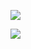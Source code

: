 

![](http://github-profile-summary-cards.vercel.app/api/cards/profile-details?username=mjmj930&theme=ocean_dark)

![](http://github-profile-summary-cards.vercel.app/api/cards/productive-time?username=mjmj930&theme=aura_dark&utcOffset=8)
